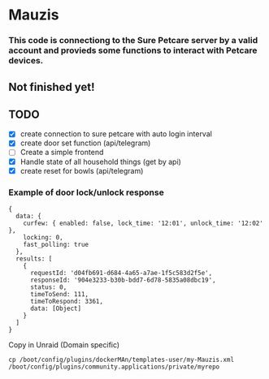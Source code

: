 # Mauzis
  ### This code is connectiong to the Sure Petcare server by a valid account and provieds some functions to interact with Petcare devices.
  
  ## Not finished yet!
  
## TODO
- [x] create connection to sure petcare with auto login interval
- [x] create door set function (api/telegram) 
- [ ] Create a simple frontend
- [x] Handle state of all household things (get by api)
- [x] create reset for bowls (api/telegram)

### Example of door lock/unlock response
```
{
  data: {
    curfew: { enabled: false, lock_time: '12:01', unlock_time: '12:02' },
    locking: 0,
    fast_polling: true
  },
  results: [
    {
      requestId: 'd04fb691-d684-4a65-a7ae-1f5c583d2f5e',
      responseId: '904e3233-b30b-bdd7-6d78-5835a08dbc19',
      status: 0,
      timeToSend: 111,
      timeToRespond: 3361,
      data: [Object]
    }
  ]
}

```
Copy in Unraid (Domain specific)
```
cp /boot/config/plugins/dockerMAn/templates-user/my-Mauzis.xml /boot/config/plugins/community.applications/private/myrepo
```

